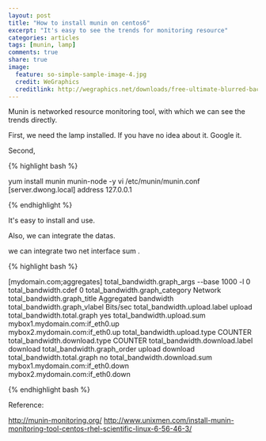 ```yaml
---
layout: post
title: "How to install munin on centos6"
excerpt: "It's easy to see the trends for monitoring resource" 
categories: articles
tags: [munin, lamp]
comments: true
share: true
image:
  feature: so-simple-sample-image-4.jpg
  credit: WeGraphics
  creditlink: http://wegraphics.net/downloads/free-ultimate-blurred-background-pack/
---
```




Munin is networked resource monitoring tool, with which we can see the trends directly. 


First, we need the lamp installed. If you have no idea about it. Google it. 


Second, 

{% highlight bash %}

yum install munin munin-node -y
vi /etc/munin/munin.conf
[server.dwong.local]
address 127.0.0.1

{% endhighlight %}


It's easy to install and use. 

Also, we can integrate the datas. 

we can integrate two net interface sum . 

{% highlight bash %}

[mydomain.com;aggregates]
    total_bandwidth.graph_args --base 1000 -l 0
    total_bandwidth.cdef 0
    total_bandwidth.graph_category Network
    total_bandwidth.graph_title Aggregated bandwidth
    total_bandwidth.graph_vlabel Bits/sec
    total_bandwidth.upload.label upload
    total_bandwidth.total.graph yes
    total_bandwidth.upload.sum \
    mybox1.mydomain.com:if_eth0.up \
    mybox2.mydomain.com:if_eth0.up
    total_bandwidth.upload.type COUNTER
    total_bandwidth.download.type COUNTER
    total_bandwidth.download.label download
    total_bandwidth.graph_order upload download
    total_bandwidth.total.graph no
    total_bandwidth.download.sum \
    mybox1.mydomain.com:if_eth0.down \
    mybox2.mydomain.com:if_eth0.down


{% endhighlight bash %}



Reference:

http://munin-monitoring.org/
http://www.unixmen.com/install-munin-monitoring-tool-centos-rhel-scientific-linux-6-56-46-3/


